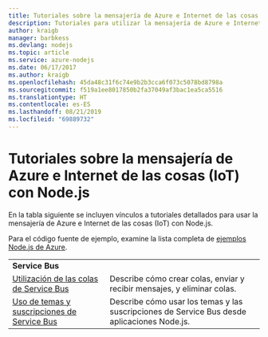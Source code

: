 ```yaml
---
title: Tutoriales sobre la mensajería de Azure e Internet de las cosas (IoT) con Node.js
description: Tutoriales para utilizar la mensajería de Azure e Internet de las cosas (IoT) con Node.js
author: kraigb
manager: barbkess
ms.devlang: nodejs
ms.topic: article
ms.service: azure-nodejs
ms.date: 06/17/2017
ms.author: kraigb
ms.openlocfilehash: 45da48c31f6c74e9b2b3cca6f073c5078bd8798a
ms.sourcegitcommit: f519a1ee8017850b2fa37049af3bac1ea5ca5516
ms.translationtype: HT
ms.contentlocale: es-ES
ms.lasthandoff: 08/21/2019
ms.locfileid: "69889732"
---
```

# <a name="azure-messaging-and-internet-of-things-iot-with-nodejs-tutorials"></a>Tutoriales sobre la mensajería de Azure e Internet de las cosas (IoT) con Node.js

En la tabla siguiente se incluyen vínculos a tutoriales detallados para usar la mensajería de Azure e Internet de las cosas (IoT) con Node.js.

Para el código fuente de ejemplo, examine la lista completa de [ejemplos Node.js de Azure](https://azure.microsoft.com/resources/samples/?term=nodejs).

| | |
|---|---|
| **Service Bus** ||
| [Utilización de las colas de Service Bus](/azure/service-bus-messaging/service-bus-nodejs-how-to-use-queues?toc=/azure/javascript/toc.json&bc=/azure/javascript/breadcrumb/toc.json) | Describe cómo crear colas, enviar y recibir mensajes, y eliminar colas. |
| [Uso de temas y suscripciones de Service Bus](/azure/service-bus-messaging/service-bus-nodejs-how-to-use-topics-subscriptions?toc=/azure/javascript/toc.json&bc=/azure/javascript/breadcrumb/toc.json) | Describe cómo usar los temas y las suscripciones de Service Bus desde aplicaciones Node.js. |
